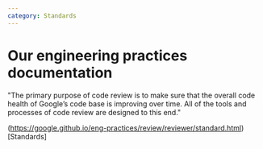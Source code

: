 ```yaml
---
category: Standards
---
```

# Our engineering practices documentation

"The primary purpose of code review is to make sure that the overall code health of Google’s code base is improving over time. All of the tools and processes of code review are designed to this end."

(https://google.github.io/eng-practices/review/reviewer/standard.html)[Standards]